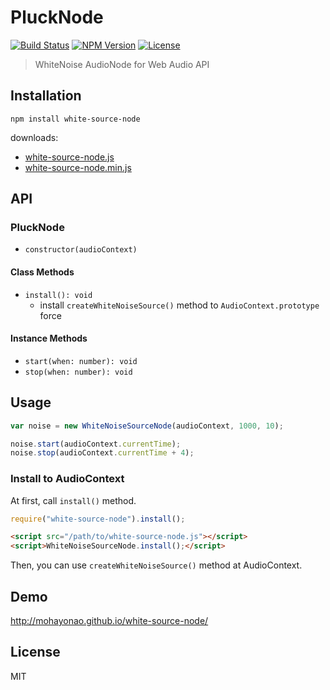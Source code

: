 # PluckNode
[![Build Status](http://img.shields.io/travis/mohayonao/white-source-node.svg?style=flat-square)](https://travis-ci.org/mohayonao/white-source-node)
[![NPM Version](http://img.shields.io/npm/v/white-source-node.svg?style=flat-square)](https://www.npmjs.org/package/white-source-node)
[![License](http://img.shields.io/badge/license-MIT-brightgreen.svg?style=flat-square)](http://mohayonao.mit-license.org/)

> WhiteNoise AudioNode for Web Audio API

## Installation

```
npm install white-source-node
```

downloads:

- [white-source-node.js](https://raw.githubusercontent.com/mohayonao/white-source-node/master/build/white-source-node.js)
- [white-source-node.min.js](https://raw.githubusercontent.com/mohayonao/white-source-node/master/build/white-source-node.min.js)

## API
### PluckNode
- `constructor(audioContext)`

#### Class Methods
- `install(): void`
  - install `createWhiteNoiseSource()` method to `AudioContext.prototype` force

#### Instance Methods
- `start(when: number): void`
- `stop(when: number): void`

## Usage

```js
var noise = new WhiteNoiseSourceNode(audioContext, 1000, 10);

noise.start(audioContext.currentTime);
noise.stop(audioContext.currentTime + 4);
```

### Install to AudioContext

At first, call `install()` method.

```js
require("white-source-node").install();
```

```html
<script src="/path/to/white-source-node.js"></script>
<script>WhiteNoiseSourceNode.install();</script>
```

Then, you can use `createWhiteNoiseSource()` method at AudioContext.

## Demo

http://mohayonao.github.io/white-source-node/

## License

MIT
